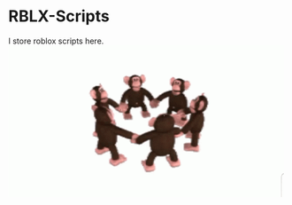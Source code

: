 # RBLX-Scripts
I store roblox scripts here.
![monke](https://github.com/LuaCoder69/RBX-Scripts/blob/main/monkey-circle.gif)
